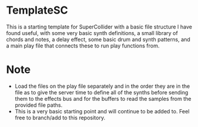 # TemplateSC
This is a starting template for SuperCollider with a basic file structure I have found useful, with some very basic synth definitions, a small library of chords and notes, a delay effect, some basic drum and synth patterns, and a main play file that connects these to run play functions from. 

# Note
- Load the files on the play file separately and in the order they are in the file as to give the server time to define all of the synths before sending them to the effects bus and for the buffers to read the samples from the provided file paths.
- This is a very basic starting point and will continue to be added to. Feel free to branch/add to this repository.
